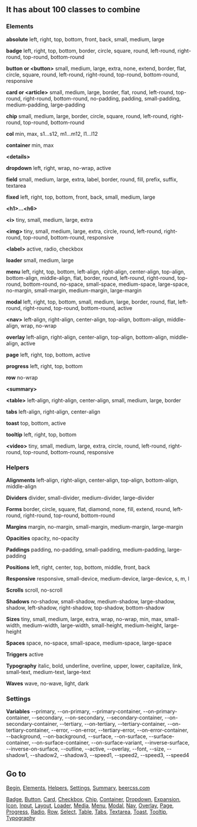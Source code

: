 ## It has about 100 classes to combine

### Elements

**absolute** left, right, top, bottom, front, back, small, medium, large

**badge** left, right, top, bottom, border, circle, square, round, left-round, right-round, top-round, bottom-round

**button or &lt;button&gt;** small, medium, large, extra, none, extend, border, flat, circle, square, round, left-round, right-round, top-round, bottom-round, responsive

**card or &lt;article&gt;** small, medium, large, border, flat, round, left-round, top-round, right-round, bottom-round, no-padding, padding, small-padding, medium-padding, large-padding

**chip** small, medium, large, border, circle, square, round, left-round, right-round, top-round, bottom-round

**col** min, max, s1...s12, m1...m12, l1...l12

**container** min, max

**&lt;details&gt;**

**dropdown** left, right, wrap, no-wrap, active

**field** small, medium, large, extra, label, border, round, fill, prefix, suffix, textarea 

**fixed** left, right, top, bottom, front, back, small, medium, large

**&lt;h1&gt;...&lt;h6&gt;**

**&lt;i&gt;** tiny, small, medium, large, extra

**&lt;img&gt;** tiny, small, medium, large, extra, circle, round, left-round, right-round, top-round, bottom-round, responsive

**&lt;label&gt;** active, radio, checkbox

**loader** small, medium, large

**menu** left, right, top, bottom, left-align, right-align, center-align, top-align, bottom-align, middle-align, flat, border, round, left-round, right-round, top-round, bottom-round, no-space, small-space, medium-space, large-space, no-margin, small-margin, medium-margin, large-margin

**modal** left, right, top, bottom, small, medium, large, border, round, flat, left-round, right-round, top-round, bottom-round, active

**&lt;nav&gt;** left-align, right-align, center-align, top-align, bottom-align, middle-align, wrap, no-wrap

**overlay** left-align, right-align, center-align, top-align, bottom-align, middle-align, active

**page** left, right, top, bottom, active

**progress** left, right, top, bottom

**row** no-wrap

**&lt;summary&gt;**

**&lt;table&gt;** left-align, right-align, center-align, small, medium, large, border

**tabs** left-align, right-align, center-align

**toast** top, bottom, active

**tooltip** left, right, top, bottom

**&lt;video&gt;** tiny, small, medium, large, extra, circle, round, left-round, right-round, top-round, bottom-round, responsive

### Helpers

**Alignments** left-align, right-align, center-align, top-align, bottom-align, middle-align

**Dividers** divider, small-divider, medium-divider, large-divider

**Forms** border, circle, square, flat, diamond, none, fill, extend, round, left-round, right-round, top-round, bottom-round

**Margins** margin, no-margin, small-margin, medium-margin, large-margin

**Opacities** opacity, no-opacity

**Paddings** padding, no-padding, small-padding, medium-padding, large-padding

**Positions** left, right, center, top, bottom, middle, front, back

**Responsive** responsive, small-device, medium-device, large-device, s, m, l

**Scrolls** scroll, no-scroll

**Shadows** no-shadow, small-shadow, medium-shadow, large-shadow, shadow, left-shadow, right-shadow, top-shadow, bottom-shadow

**Sizes** tiny, small, medium, large, extra, wrap, no-wrap, min, max, small-width, medium-width, large-width, small-height, medium-height, large-height

**Spaces** space, no-space, small-space, medium-space, large-space

**Triggers** active

**Typography** italic, bold, underline, overline, upper, lower, capitalize, link, small-text, medium-text, large-text 

**Waves** wave, no-wave, light, dark

### Settings

**Variables** --primary, --on-primary, --primary-container, --on-primary-container, --secondary, --on-secondary, --secondary-container, --on-secondary-container, --tertiary, --on-tertiary, --tertiary-container, --on-tertiary-container, --error, --on-error, --tertiary-error, --on-error-container, --background, --on-background, --surface, --on-surface, --surface-container, --on-surface-container, --on-surface-variant, --inverse-surface, --inverse-on-surface, --outline, --active, --overlay, --font, --size, --shadow1, --shadow2, --shadow3, --speed1, --speed2, --speed3, --speed4

## Go to

[Begin](https://github.com/beercss/beercss/blob/main/docs/INDEX.md), [Elements](https://github.com/beercss/beercss/blob/main/docs/ELEMENTS.md), [Helpers](https://github.com/beercss/beercss/blob/main/docs/HELPERS.md), [Settings](https://github.com/beercss/beercss/blob/main/docs/SETTINGS.md), [Summary](https://github.com/beercss/beercss/blob/main/docs/SUMMARY.md), [beercss.com](https://www.beercss.com)

[Badge](https://github.com/beercss/beercss/blob/main/docs/BADGE.md), [Button](https://github.com/beercss/beercss/blob/main/docs/BUTTON.md), [Card](https://github.com/beercss/beercss/blob/main/docs/CARD.md), [Checkbox](https://github.com/beercss/beercss/blob/main/docs/CHECKBOX.md), [Chip](https://github.com/beercss/beercss/blob/main/docs/CHIP.md), [Container](https://github.com/beercss/beercss/blob/main/docs/CONTAINER.md), [Dropdown](https://github.com/beercss/beercss/blob/main/docs/DROPDOWN.md), [Expansion](https://github.com/beercss/beercss/blob/main/docs/EXPANSION.md), [Icon](https://github.com/beercss/beercss/blob/main/docs/ICON.md), [Input](https://github.com/beercss/beercss/blob/main/docs/INPUT.md), [Layout](https://github.com/beercss/beercss/blob/main/docs/LAYOUT.md), [Loader](https://github.com/beercss/beercss/blob/main/docs/LOADER.md), [Media](https://github.com/beercss/beercss/blob/main/docs/MEDIA.md), [Menu](https://github.com/beercss/beercss/blob/main/docs/MENU.md), [Modal](https://github.com/beercss/beercss/blob/main/docs/MODAL.md), [Nav](https://github.com/beercss/beercss/blob/main/docs/NAV.md), [Overlay](https://github.com/beercss/beercss/blob/main/docs/OVERLAY.md), [Page](https://github.com/beercss/beercss/blob/main/docs/PAGE.md), [Progress](https://github.com/beercss/beercss/blob/main/docs/PROGRESS.md), [Radio](https://github.com/beercss/beercss/blob/main/docs/RADIO.md), [Row](https://github.com/beercss/beercss/blob/main/docs/ROW.md), [Select](https://github.com/beercss/beercss/blob/main/docs/SELECT.md), [Table](https://github.com/beercss/beercss/blob/main/docs/TABLE.md), [Tabs](https://github.com/beercss/beercss/blob/main/docs/TABS.md), [Textarea](https://github.com/beercss/beercss/blob/main/docs/TEXTAREA.md), [Toast](https://github.com/beercss/beercss/blob/main/docs/TOAST.md), [Tooltip](https://github.com/beercss/beercss/blob/main/docs/TOOLTIP.md), [Typography](https://github.com/beercss/beercss/blob/main/docs/TYPOGRAPHY.md)
